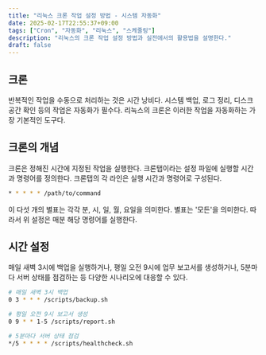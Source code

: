 ```yaml
---
title: "리눅스 크론 작업 설정 방법 - 시스템 자동화"
date: 2025-02-17T22:55:37+09:00
tags: ["Cron", "자동화", "리눅스", "스케줄링"]
description: "리눅스의 크론 작업 설정 방법과 실전에서의 활용법을 설명한다."
draft: false
---
```


## 크론

반복적인 작업을 수동으로 처리하는 것은 시간 낭비다. 시스템 백업, 로그 정리, 디스크 공간 확인 등의 작업은 자동화가 필수다. 리눅스의 크론은 이러한 작업을 자동화하는 가장 기본적인 도구다.

## 크론의 개념

크론은 정해진 시간에 지정된 작업을 실행한다. 크론탭이라는 설정 파일에 실행할 시간과 명령어를 정의한다. 크론탭의 각 라인은 실행 시간과 명령어로 구성된다.

```bash
* * * * * /path/to/command
```

이 다섯 개의 별표는 각각 분, 시, 일, 월, 요일을 의미한다. 별표는 '모든'을 의미한다. 따라서 위 설정은 매분 해당 명령어를 실행한다.

## 시간 설정

매일 새벽 3시에 백업을 실행하거나, 평일 오전 9시에 업무 보고서를 생성하거나, 5분마다 서버 상태를 점검하는 등 다양한 시나리오에 대응할 수 있다.

```bash
# 매일 새벽 3시 백업
0 3 * * * /scripts/backup.sh

# 평일 오전 9시 보고서 생성
0 9 * * 1-5 /scripts/report.sh

# 5분마다 서버 상태 점검
*/5 * * * * /scripts/healthcheck.sh
```
